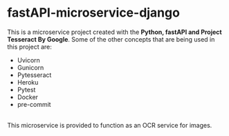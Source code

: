 # fastAPI-microservice-django
This is a microservice project created with the <b>Python, fastAPI and Project Tesseract By Google</b>. 
Some of the other concepts that are being used in this project are:
- Uvicorn
- Gunicorn
- Pytesseract
- Heroku
- Pytest
- Docker
- pre-commit
<br>
This microservice is provided to function as an OCR service for images.
